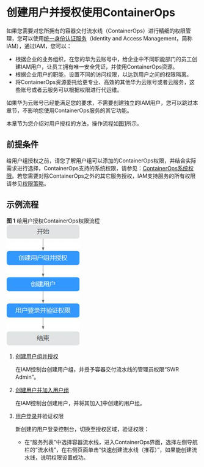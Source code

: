 # 创建用户并授权使用ContainerOps<a name="ops_01_0072"></a>

如果您需要对您所拥有的容器交付流水线（ContainerOps）进行精细的权限管理，您可以使用[统一身份认证服务](https://support.huaweicloud.com/usermanual-iam/iam_01_0001.html)（Identity and Access Management，简称IAM），通过IAM，您可以：

-   根据企业的业务组织，在您的华为云账号中，给企业中不同职能部门的员工创建IAM用户，让员工拥有唯一安全凭证，并使用ContainerOps资源。
-   根据企业用户的职能，设置不同的访问权限，以达到用户之间的权限隔离。
-   将ContainerOps资源委托给更专业、高效的其他华为云账号或者云服务，这些账号或者云服务可以根据权限进行代运维。

如果华为云账号已经能满足您的要求，不需要创建独立的IAM用户，您可以跳过本章节，不影响您使用ContainerOps服务的其它功能。

本章节为您介绍对用户授权的方法，操作流程如[图1](#fig673713328586)所示。

## 前提条件<a name="section559312413518"></a>

给用户组授权之前，请您了解用户组可以添加的ContainerOps权限，并结合实际需求进行选择，ContainerOps支持的系统权限，请参见：[ContainerOps系统权限](https://support.huaweicloud.com/productdesc-containerops/ops_productdesc_0006.html)。若您需要对除ContainerOps之外的其它服务授权，IAM支持服务的所有权限请参见[权限策略](https://support.huaweicloud.com/permissions/policy_list.html?product=swr)。

## 示例流程<a name="section1946765275520"></a>

**图 1**  给用户授权ContainerOps权限流程<a name="fig673713328586"></a>  
![](figures/给用户授权ContainerOps权限流程.jpg "给用户授权ContainerOps权限流程")

1.  <a name="li8135822590"></a>[创建用户组并授权](https://support.huaweicloud.com/usermanual-iam/iam_03_0001.html)

    在IAM控制台创建用户组，并授予容器交付流水线的管理员权限“SWR Admin”。

2.  [创建用户并加入用户组](https://support.huaweicloud.com/usermanual-iam/iam_02_0001.html)

    在IAM控制台创建用户，并将其加入[1](#li8135822590)中创建的用户组。

3.  [用户登录](https://support.huaweicloud.com/usermanual-iam/iam_01_0552.html)并验证权限

    新创建的用户登录控制台，切换至授权区域，验证权限：

    -   在“服务列表”中选择容器流水线，进入ContainerOps界面，选择左侧导航栏的“流水线”，在右侧页面单击“快速创建流水线（推荐）”，如果能创建流水线，说明权限设置成功。


